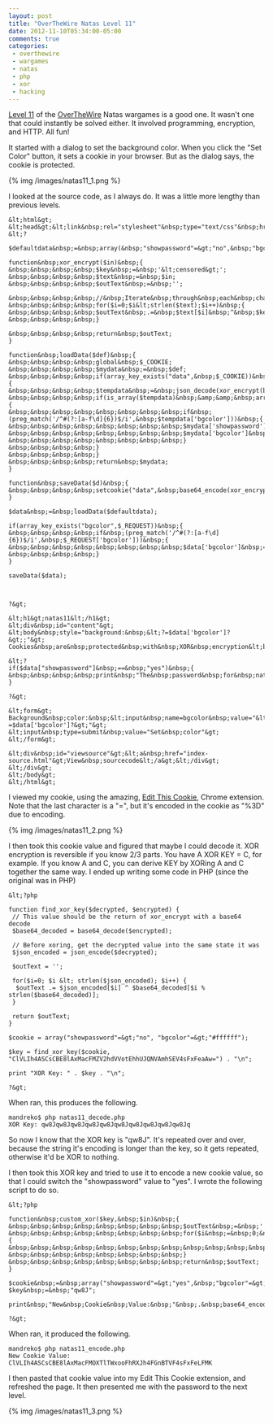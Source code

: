 ```yaml
---
layout: post
title: "OverTheWire Natas Level 11"
date: 2012-11-10T05:34:00-05:00
comments: true
categories:
 - overthewire
 - wargames
 - natas
 - php
 - xor
 - hacking
---
```


[Level 11](http://natas11.natas.labs.overthewire.org) of the [OverTheWire](http://www.overthewire.org) Natas wargames is a good one. It wasn't one that could instantly be solved either. It involved programming, encryption, and HTTP. All fun!

<!-- more -->

It started with a dialog to set the background color. When you click the "Set Color" button, it sets a cookie in your browser. But as the dialog says, the cookie is protected.

{% img /images/natas11_1.png %}

I looked at the source code, as I always do. It was a little more lengthy than previous levels.

```
&lt;html&gt;
&lt;head&gt;&lt;link&nbsp;rel="stylesheet"&nbsp;type="text/css"&nbsp;href="http://www.overthewire.org/wargames/natas/level.css"&gt;&lt;/head&gt;
&lt;?

$defaultdata&nbsp;=&nbsp;array(&nbsp;"showpassword"=&gt;"no",&nbsp;"bgcolor"=&gt;"#ffffff");

function&nbsp;xor_encrypt($in)&nbsp;{
&nbsp;&nbsp;&nbsp;&nbsp;$key&nbsp;=&nbsp;'&lt;censored&gt;';
&nbsp;&nbsp;&nbsp;&nbsp;$text&nbsp;=&nbsp;$in;
&nbsp;&nbsp;&nbsp;&nbsp;$outText&nbsp;=&nbsp;'';

&nbsp;&nbsp;&nbsp;&nbsp;//&nbsp;Iterate&nbsp;through&nbsp;each&nbsp;character
&nbsp;&nbsp;&nbsp;&nbsp;for($i=0;$i&lt;strlen($text);$i++)&nbsp;{
&nbsp;&nbsp;&nbsp;&nbsp;$outText&nbsp;.=&nbsp;$text[$i]&nbsp;^&nbsp;$key[$i&nbsp;%&nbsp;strlen($key)];
&nbsp;&nbsp;&nbsp;&nbsp;}

&nbsp;&nbsp;&nbsp;&nbsp;return&nbsp;$outText;
}

function&nbsp;loadData($def)&nbsp;{
&nbsp;&nbsp;&nbsp;&nbsp;global&nbsp;$_COOKIE;
&nbsp;&nbsp;&nbsp;&nbsp;$mydata&nbsp;=&nbsp;$def;
&nbsp;&nbsp;&nbsp;&nbsp;if(array_key_exists("data",&nbsp;$_COOKIE))&nbsp;{
&nbsp;&nbsp;&nbsp;&nbsp;$tempdata&nbsp;=&nbsp;json_decode(xor_encrypt(base64_decode($_COOKIE["data"])),&nbsp;true);
&nbsp;&nbsp;&nbsp;&nbsp;if(is_array($tempdata)&nbsp;&amp;&amp;&nbsp;array_key_exists("showpassword",&nbsp;$tempdata)&nbsp;&amp;&amp;&nbsp;array_key_exists("bgcolor",&nbsp;$tempdata))&nbsp;{
&nbsp;&nbsp;&nbsp;&nbsp;&nbsp;&nbsp;&nbsp;&nbsp;if&nbsp;(preg_match('/^#(?:[a-f\d]{6})$/i',&nbsp;$tempdata['bgcolor']))&nbsp;{
&nbsp;&nbsp;&nbsp;&nbsp;&nbsp;&nbsp;&nbsp;&nbsp;$mydata['showpassword']&nbsp;=&nbsp;$tempdata['showpassword'];
&nbsp;&nbsp;&nbsp;&nbsp;&nbsp;&nbsp;&nbsp;&nbsp;$mydata['bgcolor']&nbsp;=&nbsp;$tempdata['bgcolor'];
&nbsp;&nbsp;&nbsp;&nbsp;&nbsp;&nbsp;&nbsp;&nbsp;}
&nbsp;&nbsp;&nbsp;&nbsp;}
&nbsp;&nbsp;&nbsp;&nbsp;}
&nbsp;&nbsp;&nbsp;&nbsp;return&nbsp;$mydata;
}

function&nbsp;saveData($d)&nbsp;{
&nbsp;&nbsp;&nbsp;&nbsp;setcookie("data",&nbsp;base64_encode(xor_encrypt(json_encode($d))));
}

$data&nbsp;=&nbsp;loadData($defaultdata);

if(array_key_exists("bgcolor",$_REQUEST))&nbsp;{
&nbsp;&nbsp;&nbsp;&nbsp;if&nbsp;(preg_match('/^#(?:[a-f\d]{6})$/i',&nbsp;$_REQUEST['bgcolor']))&nbsp;{
&nbsp;&nbsp;&nbsp;&nbsp;&nbsp;&nbsp;&nbsp;&nbsp;$data['bgcolor']&nbsp;=&nbsp;$_REQUEST['bgcolor'];
&nbsp;&nbsp;&nbsp;&nbsp;}
}

saveData($data);



?&gt;

&lt;h1&gt;natas11&lt;/h1&gt;
&lt;div&nbsp;id="content"&gt;
&lt;body&nbsp;style="background:&nbsp;&lt;?=$data['bgcolor']?&gt;;"&gt;
Cookies&nbsp;are&nbsp;protected&nbsp;with&nbsp;XOR&nbsp;encryption&lt;br/&gt;&lt;br/&gt;

&lt;?
if($data["showpassword"]&nbsp;==&nbsp;"yes")&nbsp;{
&nbsp;&nbsp;&nbsp;&nbsp;print&nbsp;"The&nbsp;password&nbsp;for&nbsp;natas12&nbsp;is&nbsp;&lt;censored&gt;&lt;br&gt;";
}

?&gt;

&lt;form&gt;
Background&nbsp;color:&nbsp;&lt;input&nbsp;name=bgcolor&nbsp;value="&lt;?=$data['bgcolor']?&gt;"&gt;
&lt;input&nbsp;type=submit&nbsp;value="Set&nbsp;color"&gt;
&lt;/form&gt;

&lt;div&nbsp;id="viewsource"&gt;&lt;a&nbsp;href="index-source.html"&gt;View&nbsp;sourcecode&lt;/a&gt;&lt;/div&gt;
&lt;/div&gt;
&lt;/body&gt;
&lt;/html&gt;
```

I viewed my cookie, using the amazing, [Edit This Cookie](https://chrome.google.com/webstore/detail/edit-this-cookie/fngmhnnpilhplaeedifhccceomclgfbg), Chrome extension. Note that the last character is a "=", but it's encoded in the cookie as "%3D" due to encoding.

{% img /images/natas11_2.png %}

I then took this cookie value and figured that maybe I could decode it. XOR encryption is reversible if you know 2/3 parts. You have A XOR KEY = C, for example. If you know A and C, you can derive KEY by XORing A and C together the same way. I ended up writing some code in PHP (since the original was in PHP)

```
&lt;?php

function find_xor_key($decrypted, $encrypted) {
 // This value should be the return of xor_encrypt with a base64 decode
 $base64_decoded = base64_decode($encrypted);

 // Before xoring, get the decrypted value into the same state it was
 $json_encoded = json_encode($decrypted);

 $outText = '';

 for($i=0; $i &lt; strlen($json_encoded); $i++) {
  $outText .= $json_encoded[$i] ^ $base64_decoded[$i % strlen($base64_decoded)];
 } 

 return $outText;
}

$cookie = array("showpassword"=&gt;"no", "bgcolor"=&gt;"#ffffff");

$key = find_xor_key($cookie, "ClVLIh4ASCsCBE8lAxMacFMZV2hdVVotEhhUJQNVAmhSEV4sFxFeaAw=") . "\n";

print "XOR Key: " . $key . "\n";

?&gt;
```

When ran, this produces the following. 

```
mandreko$ php natas11_decode.php 
XOR Key: qw8Jqw8Jqw8Jqw8Jqw8Jqw8Jqw8Jqw8Jqw8Jqw8Jq
```

So now I know that the XOR key is "qw8J".  It's repeated over and over, because the string it's encoding is longer than the key, so it gets repeated, otherwise it'd be XOR to nothing.

I then took this XOR key and tried to use it to encode a new cookie value, so that I could switch the "showpassword" value to "yes".  I wrote the following script to do so. 

```
&lt;?php

function&nbsp;custom_xor($key,&nbsp;$in)&nbsp;{
&nbsp;&nbsp;&nbsp;&nbsp;&nbsp;&nbsp;&nbsp;&nbsp;$outText&nbsp;=&nbsp;'';
&nbsp;&nbsp;&nbsp;&nbsp;&nbsp;&nbsp;&nbsp;&nbsp;for($i&nbsp;=&nbsp;0;&nbsp;$i&nbsp;&lt;&nbsp;strlen($in);&nbsp;$i++)&nbsp;{
&nbsp;&nbsp;&nbsp;&nbsp;&nbsp;&nbsp;&nbsp;&nbsp;&nbsp;&nbsp;&nbsp;&nbsp;&nbsp;&nbsp;&nbsp;&nbsp;$outText&nbsp;.=&nbsp;$in[$i]&nbsp;^&nbsp;$key[$i&nbsp;%&nbsp;strlen($key)];
&nbsp;&nbsp;&nbsp;&nbsp;&nbsp;&nbsp;&nbsp;&nbsp;}
&nbsp;&nbsp;&nbsp;&nbsp;&nbsp;&nbsp;&nbsp;&nbsp;return&nbsp;$outText;
}

$cookie&nbsp;=&nbsp;array("showpassword"=&gt;"yes",&nbsp;"bgcolor"=&gt;"#ffffff");
$key&nbsp;=&nbsp;"qw8J";

print&nbsp;"New&nbsp;Cookie&nbsp;Value:&nbsp;"&nbsp;.&nbsp;base64_encode(custom_xor($key,&nbsp;json_encode($cookie)))&nbsp;.&nbsp;"\n";

?&gt;
```

When ran, it produced the following. 

```
mandreko$ php natas11_encode.php 
New Cookie Value: ClVLIh4ASCsCBE8lAxMacFMOXTlTWxooFhRXJh4FGnBTVF4sFxFeLFMK
```

I then pasted that cookie value into my Edit This Cookie extension, and refreshed the page.  It then presented me with the password to the next level. 

{% img /images/natas11_3.png %}